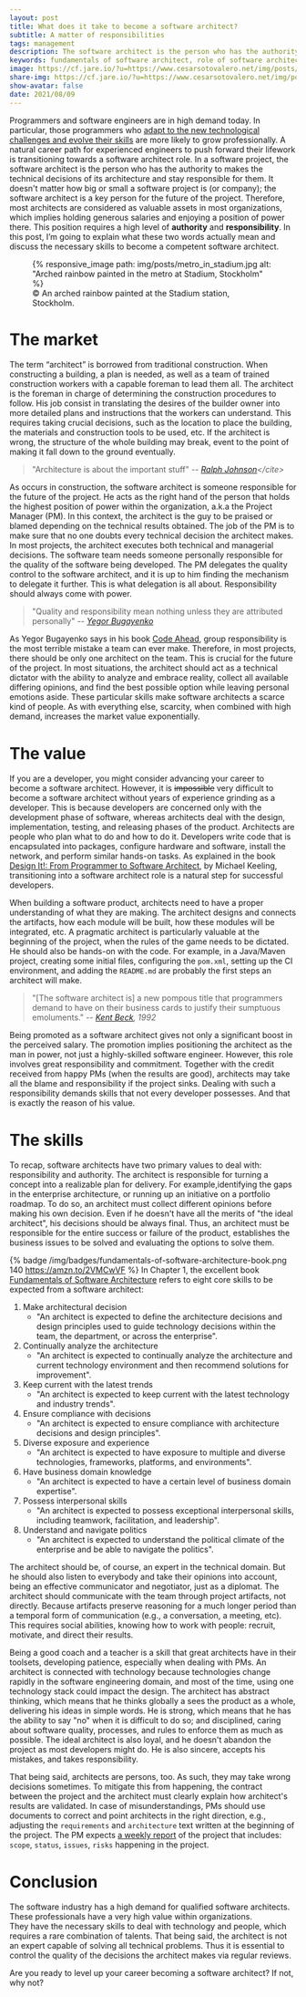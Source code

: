 ```yaml
---
layout: post
title: What does it take to become a software architect?
subtitle: A matter of responsibilities
tags: management
description: The software architect is the person who has the authority to makes the technical decisions regarding the architecture of a software project and stay responsible for it. This position requires a high level of authority and responsibility. This post explains what these two words actually mean and discusses the necessary skills to become a competent software architect.
keywords: fundamentals of software architect, role of software architect, software architect, software architect job description, software architect salary, what software architect is for
image: https://cf.jare.io/?u=https://www.cesarsotovalero.net/img/posts/metro_in_stadium_cover.jpg
share-img: https://cf.jare.io/?u=https://www.cesarsotovalero.net/img/posts/metro_in_stadium_cover.jpg
show-avatar: false
date: 2021/08/09
---
```


Programmers and software engineers are in high demand today.
In particular, those programmers who [adapt to the new technological challenges and evolve their skills](https://www.cesarsotovalero.net/blog/hermit-programmers-are-dead.html) are more likely to grow professionally.
A natural career path for experienced engineers to push forward their lifework is transitioning towards a software architect role.
In a software project, the software architect is the person who has the authority to makes the technical decisions of its architecture and stay responsible for them.
It doesn't matter how big or small a software project is (or company); the software architect is a key person for the future of the project. 
Therefore, most architects are considered as valuable assets in most organizations, which implies holding generous salaries and enjoying a position of power there. 
This position requires a high level of **authority** and **responsibility**.
In this post, I’m going to explain what these two words actually mean and discuss the necessary skills to become a competent software architect.

<figure class="jb_picture">
  {% responsive_image path: img/posts/metro_in_stadium.jpg alt: "Arched rainbow painted in the metro at Stadium, Stockholm" %}
  <figcaption class="stroke">
    &#169; An arched rainbow painted at the Stadium station, Stockholm. 
    </figcaption>
</figure>

# The market 

The term “architect” is borrowed from traditional construction. 
When constructing a building, a plan is needed, as well as a team of trained construction workers with a capable foreman to lead them all. 
The architect is the foreman in charge of determining the construction procedures to follow. 
His job consist in translating the desires of the builder owner into more detailed plans and instructions that the workers can understand. 
This requires taking crucial decisions, such as the location to place the building, the materials and construction tools to be used, etc. 
If the architect is wrong, the structure of the whole building may break, event to the point of making it fall down to the ground eventually.

> "Architecture is about the important stuff" -- <cite>[Ralph Johnson](https://en.wikipedia.org/wiki/Ralph_Johnson_(computer_scientist))</cite>

As occurs in construction, the software architect is someone responsible for the future of the project.
He acts as the right hand of the person that holds the highest position of power within the organization, a.k.a the Project Manager (PM).
In this context, the architect is the guy to be praised or blamed depending on the technical results obtained.
The job of the PM is to make sure that no one doubts every technical decision the architect makes.
In most projects, the architect executes both technical and managerial decisions.
The software team needs someone personally responsible for the quality of the software being developed.
The PM delegates the quality control to the software architect, and it is up to him finding the mechanism to delegate it further.
This is what delegation is all about. Responsibility should always come with power.

> "Quality and responsibility mean nothing unless they are attributed personally" -- <cite>[Yegor Bugayenko](https://www.yegor256.com)</cite>

As Yegor Bugayenko says in his book [Code Ahead](https://amzn.to/3g44mUw), group responsibility is the most terrible mistake a team can ever make.
Therefore, in most projects, there should be only one architect on the team.
This is crucial for the future of the project.
In most situations, the architect should act as a technical dictator with the ability to analyze and embrace reality, collect all available differing opinions, and find the best possible option while leaving personal emotions aside.
These particular skills make software architects a scarce kind of people.
As with everything else, scarcity, when combined with high demand, increases the market value exponentially.

# The value

If you are a developer, you might consider advancing your career to become a software architect.
However, it is ~~impossible~~ very difficult to become a software architect without years of experience grinding as a developer.
This is because developers are concerned only with the development phase of software, whereas architects deal with the design, implementation, testing, and releasing phases of the product.
Architects are people who plan what to do and how to do it.
Developers write code that is encapsulated into packages, configure hardware and software, install the network, and perform similar hands-on tasks.
As explained in the book [Design It!: From Programmer to Software Architect](https://amzn.to/3lWMija), by Michael Keeling, transitioning into a software architect role is a natural step for successful developers.

When building a software product, architects need to have a proper understanding of what they are making.
The architect designs and connects the artifacts, how each module will be built, how these modules will be integrated, etc.
A pragmatic architect is particularly valuable at the beginning of the project, when the rules of the game needs to be dictated.
He should also be hands-on with the code.
For example, in a Java/Maven project, creating some initial files, configuring the `pom.xml`, setting up the CI environment, and adding the `README.md` are probably the first steps an architect will make. 

> "[The software architect is] a new pompous title that programmers demand to have on their business cards to justify their sumptuous emoluments." -- <cite>[Kent Beck](https://en.wikipedia.org/wiki/Kent_Beck), 1992</cite>

Being promoted as a software architect gives not only a significant boost in the perceived salary.
The promotion implies positioning the architect as the man in power, not just a highly-skilled software engineer.
However, this role involves great responsibility and commitment.
Together with the credit received from happy PMs (when the results are good), architects may take all the blame and responsibility if the project sinks.
Dealing with such a responsibility demands skills that not every developer possesses.
And that is exactly the reason of his value.

# The skills

To recap, software architects have two primary values to deal with: responsibility and authority.
The architect is responsible for turning a concept into a realizable plan for delivery.
For example,identifying the gaps in the enterprise architecture, or running up an initiative on a portfolio roadmap.
To do so, an architect must collect different opinions before making his own decision.
Even if he doesn't have all the merits of "the ideal architect", his decisions should be always final.
Thus, an architect must be responsible for the entire success or failure of the product, establishes the business issues to be solved and evaluating the options to solve them.

{% badge /img/badges/fundamentals-of-software-architecture-book.png 140 https://amzn.to/2VMCwVF %}
In Chapter 1, the excellent book [Fundamentals of Software Architecture](https://amzn.to/2VMCwVF) refers to eight core skills to be expected from a software architect:

1. Make architectural decision
   - "An architect is expected to define the architecture decisions and design principles used to guide technology decisions within the team, the department, or across the enterprise".
2. Continually analyze the architecture
   - "An architect is expected to continually analyze the architecture and current technology environment and then recommend solutions for improvement".
3. Keep current with the latest trends
   - "An architect is expected to keep current with the latest technology and industry trends".
4. Ensure compliance with decisions
   - "An architect is expected to ensure compliance with architecture decisions and design principles".
5. Diverse exposure and experience
   - "An architect is expected to have exposure to multiple and diverse technologies, frameworks, platforms, and environments".
6. Have business domain knowledge
   - "An architect is expected to have a certain level of business domain expertise".
7. Possess interpersonal skills
   - "An architect is expected to possess exceptional interpersonal skills, including teamwork, facilitation, and leadership".
8. Understand and navigate politics
   - "An architect is expected to understand the political climate of the enterprise and be able to navigate the politics".

The architect should be, of course, an expert in the technical domain.
But he should also listen to everybody and take their opinions into account, being an effective communicator and negotiator, just as a diplomat.
The architect should communicate with the team through project artifacts, not directly.
Because artifacts preserve reasoning for a much longer period than a temporal form of communication (e.g., a conversation, a meeting, etc).
This requires social abilities, knowing how to work with people: recruit, motivate, and direct their results.

Being a good coach and a teacher is a skill that great architects have in their toolsets, developing patience, especially when dealing with PMs.
An architect is connected with technology because technologies change rapidly in the software engineering domain, and most of the time, using one technology stack could impact the design.
The architect has abstract thinking, which means that he thinks globally a sees the product as a whole, delivering his ideas in simple words.
He is strong, which means that he has the ability to say "no" when it is difficult to do so; and disciplined, caring about software quality, processes, and rules to enforce them as much as possible.
The ideal architect is also loyal, and he doesn't abandon the project as most developers might do.
He is also sincere, accepts his mistakes, and takes responsibility.

That being said, architects are persons, too. 
As such, they may take wrong decisions sometimes.
To mitigate this from happening, the contract between the project and the architect must clearly explain how architect's results are validated.
In case of misunderstandings, PMs should use documents to correct and point architects in the right direction, e.g., adjusting the `requirements` and `architecture` text written at the beginning of the project.
The PM expects [a weekly report](https://www.yegor256.com/2015/05/11/software-architect-responsibilities.html) of the project that includes: `scope`, `status`, `issues`, `risks` happening in the project.

# Conclusion 

The software industry has a high demand for qualified software architects.
These professionals have a very high value within organizations.  
They have the necessary skills to deal with technology and people, which requires a rare combination of talents.
That being said, the architect is not an expert capable of solving all technical problems. Thus it is essential to control the quality of the decisions the architect makes via regular reviews.

Are you ready to level up your career becoming a software architect? If not, why not?
